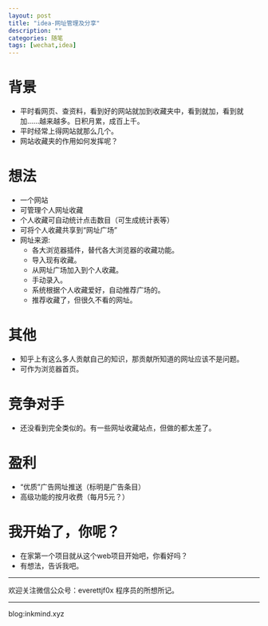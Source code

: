 ```yaml
---
layout: post
title: "idea-网址管理及分享"
description: ""
categories: 随笔
tags: [wechat,idea]
---
```


# 背景
- 平时看网页、查资料，看到好的网站就加到收藏夹中，看到就加，看到就加……越来越多。日积月累，成百上千。
- 平时经常上得网站就那么几个。
- 网站收藏夹的作用如何发挥呢？

# 想法
- 一个网站
- 可管理个人网址收藏
- 个人收藏可自动统计点击数目（可生成统计表等）
- 可将个人收藏共享到“网址广场”
- 网址来源:
  * 各大浏览器插件，替代各大浏览器的收藏功能。
  * 导入现有收藏。
  * 从网址广场加入到个人收藏。
  * 手动录入。
  * 系统根据个人收藏爱好，自动推荐广场的。
  * 推荐收藏了，但很久不看的网址。

# 其他
- 知乎上有这么多人贡献自己的知识，那贡献所知道的网址应该不是问题。
- 可作为浏览器首页。

# 竞争对手
- 还没看到完全类似的。有一些网址收藏站点，但做的都太差了。

# 盈利
- “优质”广告网址推送（标明是广告条目）
- 高级功能的按月收费（每月5元？）

# 我开始了，你呢？
- 在家第一个项目就从这个web项目开始吧，你看好吗？
- 有想法，告诉我吧。


---
欢迎关注微信公众号：everettjf0x 程序员的所想所记。

---

blog:inkmind.xyz
